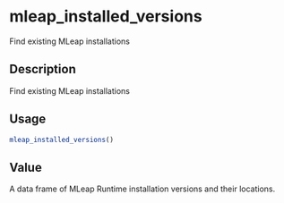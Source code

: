 # mleap_installed_versions


Find existing MLeap installations




## Description

Find existing MLeap installations





## Usage
```r
mleap_installed_versions()
```





## Value

A data frame of MLeap Runtime installation versions and
  their locations.





